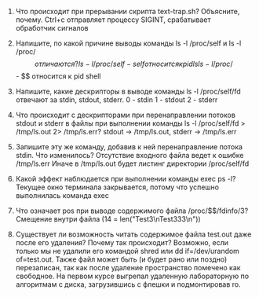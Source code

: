 1)	Что происходит при прерывании скрипта text-trap.sh? Объясните, почему.
	Ctrl+c отправляет процессу SIGINT, срабатывает обработчик сигналов

2)	Напишите, по какой причине выводы команды ls -l /proc/self и ls -l /proc/$$ отличаются?
	ls -l /proc/self - self относится к pid ls
	ls -l /proc/$$ - $$ относится к pid shell

3)	Напишите, какие дескрипторы в выводе команды ls -l /proc/self/fd отвечают за stdin, stdout, stderr.
	0 - stdin
	1 - stdout
	2 - stderr

4)	Что происходит с дескрипторами при перенаправлении потоков stdout и stderr в файлы при выполнении команды ls -l /proc/self/fd > /tmp/ls.out 2> /tmp/ls.err?
	stdout -> /tmp/ls.out, stderr -> /tmp/ls.err

5)	Запишите эту же команду, добавив к ней перенаправление потока stdin. Что изменилось?
	Отсутствие входного файла ведет к ошибке /tmp/ls.err
	Иначе в /tmp/ls.out будет листинг директории /proc/self/fd

6)	Какой эффект наблюдается при выполнении команды exec ps -l?
	Текущее окно терминала закрывается, потому что успешно выполнилась команда exec
	
7)	Что означает pos при выводе содержимого файла /proc/$$/fdinfo/3?
	Смещение внутри файла (14 = len("Test3\nTest333\n"))
	
8)	Существует ли возможность читать содержимое файла test.out даже после его удаления? Почему так происходит?
	Возможно, если только мы не удалили его командой shred или dd if=/dev/urandom of=test.out. Также файл может быть (и будет рано или поздно) перезаписан, так как после удаление пространство помечено как свободное. На первом курсе выгрепал удаленную лабораторную по алгоритмам с диска, загрузившись с флешки и подмонтировав ro.
